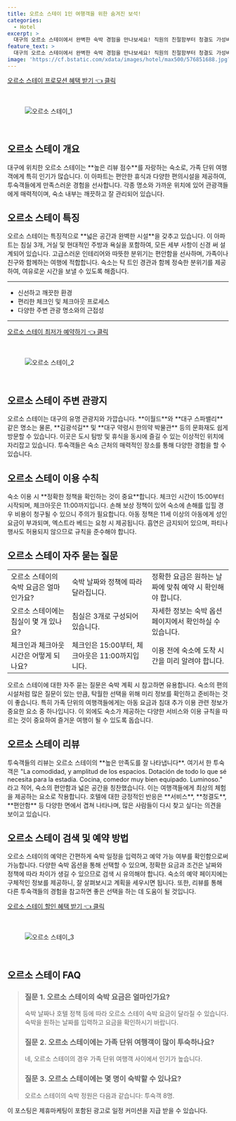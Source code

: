 ```yaml
---
title: 오르소 스테이 1인 여행객을 위한 숨겨진 보석!
categories:
  - Hotel
excerpt: >
  대구의 오르소 스테이에서 완벽한 숙박 경험을 만나보세요! 직원의 친절함부터 청결도 가성비까지 10점을 기록한 이곳은 가족 단위 여행객에게 최적의 선택입니다. 시설과 위치 또한 완벽! 지금 예약하고 특별한 여행을 시작하세요!
feature_text: >
  대구의 오르소 스테이에서 완벽한 숙박 경험을 만나보세요! 직원의 친절함부터 청결도 가성비까지 10점을 기록한 이곳은 가족 단위 여행객에게 최적의 선택입니다. 시설과 위치 또한 완벽! 지금 예약하고 특별한 여행을 시작하세요!
image: 'https://cf.bstatic.com/xdata/images/hotel/max500/576851688.jpg?k=b27dd96cb161900ece175dc9847aa906e39f5302c90d27ec7a8f17e6e4e13b81&o=&hp=1'
---
```


<p><a class="modoo-button" href="https://tinyurl.com/23dsr58g" rel="nofollow noopener">오르소 스테이 프로모션 혜택 받기 👈 클릭</a></p><br/>
<figure class="image"><img alt="오르소 스테이_1" src="https://cf.bstatic.com/xdata/images/hotel/max1024x768/576851819.jpg?k=37a22ac585afc4076f0215441919d990c34202d1ec93f4817c74977731824f23&amp;o=&amp;hp=1"/></figure><br/>

<h2 id="오르소스테이개요">오르소 스테이 개요</h2>
<p>대구에 위치한 오르소 스테이는 **높은 리뷰 점수**를 자랑하는 숙소로, 가족 단위 여행객에게 특히 인기가 많습니다. 이 아파트는 편안한 휴식과 다양한 편의시설을 제공하여, 투숙객들에게 만족스러운 경험을 선사합니다. 각종 명소와 가까운 위치에 있어 관광객들에게 매력적이며, 숙소 내부는 깨끗하고 잘 관리되어 있습니다.</p>
<h2 id="오르소스테이특징">오르소 스테이 특징</h2>
<p>오르소 스테이는 특징적으로 **넓은 공간과 완벽한 시설**을 갖추고 있습니다. 이 아파트는 침실 3개, 거실 및 현대적인 주방과 욕실을 포함하여, 모든 세부 사항이 신경 써 설계되어 있습니다. 고급스러운 인테리어와 따뜻한 분위기는 편안함을 선사하며, 가족이나 친구와 함께하는 여행에 적합합니다. 숙소는 탁 트인 경관과 함께 정숙한 분위기를 제공하여, 여유로운 시간을 보낼 수 있도록 해줍니다.</p>
<hr/>
<ul>
<li>신선하고 깨끗한 환경</li>
<li>편리한 체크인 및 체크아웃 프로세스</li>
<li>다양한 주변 관광 명소와의 근접성</li>
</ul>
<hr/>
<p><a class="modoo-button" href="https://tinyurl.com/23dsr58g" rel="nofollow noopener">오르소 스테이 최저가 예약하기 👈 클릭</a></p><br/>
<figure class="image"><img alt="오르소 스테이_2" src="https://cf.bstatic.com/xdata/images/hotel/max500/576851688.jpg?k=b27dd96cb161900ece175dc9847aa906e39f5302c90d27ec7a8f17e6e4e13b81&amp;o=&amp;hp=1"/></figure><br/>
<h2 id="오르소스테이관광지">오르소 스테이 주변 관광지</h2>
<p>오르소 스테이는 대구의 유명 관광지와 가깝습니다. **이월드**와 **대구 스파밸리** 같은 명소는 물론, **김광석길** 및 **대구 약령시 한의약 박물관** 등의 문화재도 쉽게 방문할 수 있습니다. 이곳은 도시 탐방 및 휴식을 동시에 즐길 수 있는 이상적인 위치에 자리잡고 있습니다. 투숙객들은 숙소 근처의 매력적인 장소를 통해 다양한 경험을 할 수 있습니다.</p>
<h2 id="오르소스테이수칙">오르소 스테이 이용 수칙</h2>
<p>숙소 이용 시 **정확한 정책을 확인하는 것이 중요**합니다. 체크인 시간이 15:00부터 시작되며, 체크아웃은 11:00까지입니다. 손해 보상 정책이 있어 숙소에 손해를 입힐 경우 비용이 청구될 수 있으니 주의가 필요합니다. 아동 정책은 11세 이상의 아동에게 성인 요금이 부과되며, 엑스트라 베드는 요청 시 제공됩니다. 흡연은 금지되어 있으며, 파티나 행사도 허용되지 않으므로 규칙을 준수해야 합니다.</p>
<h2 id="오르소스테이질문">오르소 스테이 자주 묻는 질문</h2>
<table>
<tr>
<td>오르소 스테이의 숙박 요금은 얼마인가요?</td>
<td>숙박 날짜와 정책에 따라 달라집니다.</td>
<td>정확한 요금은 원하는 날짜에 맞춰 예약 시 확인해야 합니다.</td>
</tr>
<tr>
<td>오르소 스테이에는 침실이 몇 개 있나요?</td>
<td>침실은 3개로 구성되어 있습니다.</td>
<td>자세한 정보는 숙박 옵션 페이지에서 확인하실 수 있습니다.</td>
</tr>
<tr>
<td>체크인과 체크아웃 시간은 어떻게 되나요?</td>
<td>체크인은 15:00부터, 체크아웃은 11:00까지입니다.</td>
<td>이용 전에 숙소에 도착 시간을 미리 알려야 합니다.</td>
</tr>
</table>
<p>오르소 스테이에 대한 자주 묻는 질문은 숙박 계획 시 참고하면 유용합니다. 숙소의 편의시설처럼 많은 질문이 있는 만큼, 탁월한 선택을 위해 미리 정보를 확인하고 준비하는 것이 좋습니다. 특히 가족 단위의 여행객들에게는 아동 요금과 침대 추가 이용 관련 정보가 중요한 요소 중 하나입니다. 이 외에도 숙소가 제공하는 다양한 서비스와 이용 규칙을 따르는 것이 중요하여 즐거운 여행이 될 수 있도록 돕습니다.</p>
<h2 id="오르소스테이리뷰">오르소 스테이 리뷰</h2>
<p>투숙객들의 리뷰는 오르소 스테이의 **높은 만족도를 잘 나타냅니다**. 여기서 한 투숙객은 "La comodidad, y amplitud de los espacios. Dotación de todo lo que sé necesita para la estadía. Cocina, comedor muy bien equipado. Luminoso." 라고 적어, 숙소의 편안함과 넓은 공간을 칭찬했습니다. 이는 여행객들에게 최상의 체험을 제공하는 요소로 작용합니다. 호텔에 대한 긍정적인 반응은 **서비스**, **청결도**, **편안함** 등 다양한 면에서 겹쳐 나타나며, 많은 사람들이 다시 찾고 싶다는 의견을 보이고 있습니다.</p>
<h2 id="오르소스테이예약">오르소 스테이 검색 및 예약 방법</h2>
<p>오르소 스테이의 예약은 간편하게 숙박 일정을 입력하고 예약 가능 여부를 확인함으로써 가능합니다. 다양한 숙박 옵션을 통해 선택할 수 있으며, 정확한 요금과 조건은 날짜와 정책에 따라 차이가 생길 수 있으므로 검색 시 유의해야 합니다. 숙소의 예약 페이지에는 구체적인 정보를 제공하니, 잘 살펴보시고 계획을 세우시면 됩니다. 또한, 리뷰를 통해 다른 투숙객들의 경험을 참고하면 좋은 선택을 하는 데 도움이 될 것입니다.</p>

<p><a class="modoo-button" href="https://tinyurl.com/23dsr58g" rel="nofollow noopener">오르소 스테이 할인 혜택 받기 👈 클릭</a></p><br>

<figure class="image"><img src="https://cf.bstatic.com/xdata/images/hotel/max500/576854918.jpg?k=690791e9406be9d91f76963fce52e89e351cdd7b8be955d3e631e6b1e25a22b0&o=&hp=1" alt="오르소 스테이_3"></figure><br>
<h2 id="오르소 스테이_FAQ">오르소 스테이 FAQ</h2>
<div itemscope="" itemtype="https://schema.org/FAQPage"> 
<blockquote> 
<div itemscope="" itemprop="mainEntity" itemtype="https://schema.org/Question"> 
<h3 id="질문_1" itemprop="name">질문 1. 오르소 스테이의 숙박 요금은 얼마인가요?</h3> 
<div itemscope="" itemprop="acceptedAnswer" itemtype="https://schema.org/Answer"> 
<span itemprop="text"> 
<p>숙박 날짜나 호텔 정책 등에 따라 오르소 스테이 숙박 요금이 달라질 수 있습니다. 숙박을 원하는 날짜를 입력하고 요금을 확인하시기 바랍니다.</p> 
</span> 
</div> 
</div> 

<div itemscope="" itemprop="mainEntity" itemtype="https://schema.org/Question"> 
<h3 id="질문_2" itemprop="name">질문 2. 오르소 스테이에는 가족 단위 여행객이 많이 투숙하나요?</h3> 
<div itemscope="" itemprop="acceptedAnswer" itemtype="https://schema.org/Answer"> 
<span itemprop="text"> 
<p>네, 오르소 스테이의 경우 가족 단위 여행객 사이에서 인기가 높습니다.</p> 
</span> 
</div> 
</div> 

<div itemscope="" itemprop="mainEntity" itemtype="https://schema.org/Question"> 
<h3 id="질문_3" itemprop="name">질문 3. 오르소 스테이에는 몇 명이 숙박할 수 있나요?</h3> 
<div itemscope="" itemprop="acceptedAnswer" itemtype="https://schema.org/Answer"> 
<span itemprop="text"> 
<p>오르소 스테이의 숙박 정원은 다음과 같습니다: 투숙객 8명.</p> 
</span> 
</div> 
</div> 
</blockquote> 
</div><p>이 포스팅은 제휴마케팅이 포함된 광고로 일정 커미션을 지급 받을 수 있습니다.</p>

